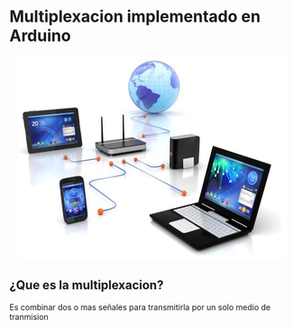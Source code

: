 # Multiplexacion implementado en Arduino


<p align="center">
  <img  src="https://github.com/IDiegoUlises/Arduino-Multiplexacion/blob/master/Images/network.png">
</p>

## ¿Que es la multiplexacion?
Es combinar dos o mas señales para transmitirla por un solo medio de tranmision

